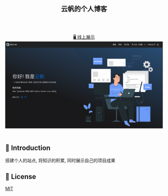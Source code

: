 <h2 align="center">
云帆的个人博客
</h2>

<br>

<p align="center">
<br>
<a href="https://www.chenchar.cn/">🖥 线上展示</a>
<img src="./static/img/project.png" />
<br><br>
</p>

## 👋 Introduction

搭建个人的站点, 将知识的积累, 同时展示自己的项目成果


## 📝 License

[MIT](./LICENSE)